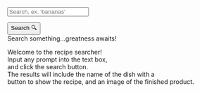 <form>
<input id = "query" class = "input" placeholder="Search, ex. 'bananas' ">
</form>
<link rel="stylesheet" href="/frontcasts/assets/css/style.css">
 <!--This stylesheet was worked on by myself and my group mates.-->
<button class = "submit" onclick = "search()">Search 🔍</button>
<div id = "recipediv">Search something...greatness awaits!</div>
<div class="info-container">
<div class="info">
<p id="info" class="info-text">Welcome to the recipe searcher!
<br>Input any prompt into the text box,
<br>and click the search button.
<br>The results will include the name of the dish with a 
<br>button to show the recipe, and an image of the finished product.
<br></p>
</div>
</div>
<div id = "instructions" class = "instructions"></div>

<script>
        const api_key = "272127c95c2e49f59530b1acb1b5de6c";
        const options = {
            method: 'GET',
            headers: {
                'Content-Type': 'application/json;charset=utf-8',
            },
        };

        function search() {
            document.querySelector(".info").style.display = "none";
            const query = document.getElementById("query").value;
            const search_api_url = `https://api.spoonacular.com/recipes/complexSearch?apiKey=${api_key}&query=${query}`;
            fetch(search_api_url, options)
                .then(response => response.json())
                .then(data => {
                    displayRecipes(data.results);
                })
                .catch(error => {
                    console.error(error);
                });
        }

        let currentPage = 1;
        const recipesPerPage = 2;

        function star(id, starCount) {
            const log_api_url = "https://backcasts.stu.nighthawkcodingsociety.com/api/users/recipe";
            const data = {
                id: id,
                starCount: starCount
            };
            const options = {
                method: 'POST',
                headers: {
                    'Content-Type': 'application/json;charset=utf-8',
                },
                body: JSON.stringify(data),
                credentials: 'include'
            };
            fetch(log_api_url, options)
                .then(response => response.json())
                .then(data => {
                    console.log(data);
                })
                .catch(error => {
                    console.error(error);
                });
        }

        function fetchinfo(id) {
            const recipeList = document.getElementById("recipediv");
            if (recipeList.innerHTML != "") {
                recipeList.innerHTML = "";
            }
            const info_api_url = `https://api.spoonacular.com/recipes/${id}/information?apiKey=${api_key}`;
            fetch(info_api_url, options)
                .then(response => response.json())
                .then(data => {
                    recipeList.innerHTML += "<strong>Ingredients for " + data.title + "</strong><br><br><ul>";
                    data.extendedIngredients.forEach(ing => {
                        recipeList.innerHTML += "<li>" + ing.name + "</li>";
                    });
                    recipeList.innerHTML += "<br></ul>";
                    recipeList.innerHTML += "<strong>Instructions for " + data.title + "</strong><br><br><ul>";
                    recipeList.innerHTML += "<ul><li>" + data.instructions + "</li></ul>";
                    recipeList.innerHTML += "<br></ul>";
                });
        }

        function displayRecipes(recipes) {
            const recipeList = document.getElementById("recipediv");
            recipeList.innerHTML = "";
            const startIndex = (currentPage - 1) * recipesPerPage;
            const endIndex = startIndex + recipesPerPage;
            const recipesToShow = recipes.slice(startIndex, endIndex);
            recipesToShow.forEach(recipe => {
                const recipeDiv = document.createElement("div");
                const image = document.createElement("img");
                recipeDiv.classList.add("recipe");
                image.src = recipe.image;
                image.alt = recipe.title;
                image.setAttribute('draggable', false);
                const titleLink = document.createElement("button");
                titleLink.addEventListener('click', () => {
                    fetchinfo(recipe.id);
                });
                const starDiv = document.createElement("div");
                for (let i = 1; i <= 5; i++) {
                    const starButton = document.createElement("button");
                    starButton.textContent = "⭐";
                    starButton.addEventListener('click', () => {
                        star(recipe.id, i);
                    });
                    starDiv.appendChild(starButton);
                }
                titleLink.textContent = recipe.title;
                const title = document.createElement("h3");
                title.appendChild(titleLink);
                recipeDiv.appendChild(title);
                recipeDiv.appendChild(image);
                recipeDiv.appendChild(starDiv);
                recipeList.appendChild(recipeDiv);
            });

            const totalPages = Math.ceil(recipes.length / recipesPerPage);
            const pageDiv = document.createElement("div");
            pageDiv.classList.add("page");
            const prevButton = document.createElement("button");
            prevButton.textContent = "<<";
            prevButton.addEventListener("click", () => {
                if (currentPage > 1) {
                    currentPage--;
                    displayRecipes(recipes);
                }
            });
            pageDiv.appendChild(prevButton);
            const nextButton = document.createElement("button");
            nextButton.textContent = ">>";
            nextButton.addEventListener("click", () => {
                if (currentPage < totalPages) {
                    currentPage++;
                    displayRecipes(recipes);
                } else {
                    window.alert("There are no more pages to show.");
                }
            });
            pageDiv.appendChild(nextButton);
            recipeList.appendChild(pageDiv);
        }
    </script>